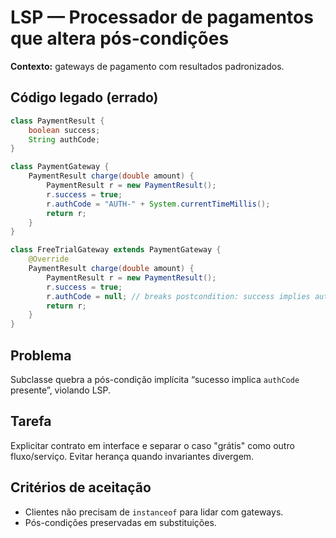 # LSP — Processador de pagamentos que altera pós-condições

**Contexto:** gateways de pagamento com resultados padronizados.

## Código legado (errado)
```java
class PaymentResult {
    boolean success;
    String authCode;
}

class PaymentGateway {
    PaymentResult charge(double amount) {
        PaymentResult r = new PaymentResult();
        r.success = true;
        r.authCode = "AUTH-" + System.currentTimeMillis();
        return r;
    }
}

class FreeTrialGateway extends PaymentGateway {
    @Override
    PaymentResult charge(double amount) {
        PaymentResult r = new PaymentResult();
        r.success = true;
        r.authCode = null; // breaks postcondition: success implies authCode present
        return r;
    }
}
```

## Problema
Subclasse quebra a pós-condição implícita “sucesso implica `authCode` presente”, violando LSP.

## Tarefa
Explicitar contrato em interface e separar o caso "grátis" como outro fluxo/serviço. Evitar herança quando invariantes divergem.

## Critérios de aceitação
- Clientes não precisam de `instanceof` para lidar com gateways.
- Pós-condições preservadas em substituições.
